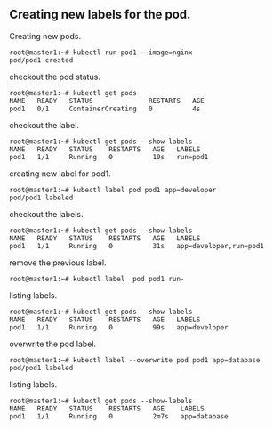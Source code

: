 ## Creating new labels for the pod. 
Creating new pods.

    root@master1:~# kubectl run pod1 --image=nginx
    pod/pod1 created

checkout the pod status. 

    root@master1:~# kubectl get pods
    NAME   READY   STATUS              RESTARTS   AGE
    pod1   0/1     ContainerCreating   0          4s

checkout the label.

    root@master1:~# kubectl get pods --show-labels
    NAME   READY   STATUS    RESTARTS   AGE   LABELS
    pod1   1/1     Running   0          10s   run=pod1

creating new label for pod1. 

    root@master1:~# kubectl label pod pod1 app=developer
    pod/pod1 labeled

checkout the labels.

    root@master1:~# kubectl get pods --show-labels
    NAME   READY   STATUS    RESTARTS   AGE   LABELS
    pod1   1/1     Running   0          31s   app=developer,run=pod1

remove the previous label. 

    root@master1:~# kubectl label  pod pod1 run-

listing labels.

    root@master1:~# kubectl get pods --show-labels
    NAME   READY   STATUS    RESTARTS   AGE   LABELS
    pod1   1/1     Running   0          99s   app=developer

overwrite the pod label. 

    root@master1:~# kubectl label --overwrite pod pod1 app=database
    pod/pod1 labeled


listing labels.

    root@master1:~# kubectl get pods --show-labels
    NAME   READY   STATUS    RESTARTS   AGE    LABELS
    pod1   1/1     Running   0          2m7s   app=database



